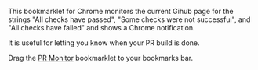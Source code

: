 This bookmarklet for Chrome monitors the current Gihub page for the strings "All checks have passed",
"Some checks were not successful", and "All checks have failed" and shows a Chrome notification.

It is useful for letting you know when your PR build is done.

Drag the [PR Monitor](https://raw.githubusercontent.com/JonathanAquino/misc-scripts/master/pr-monitor/pr-monitor.bookmarklet.js) bookmarklet to your bookmarks bar.
